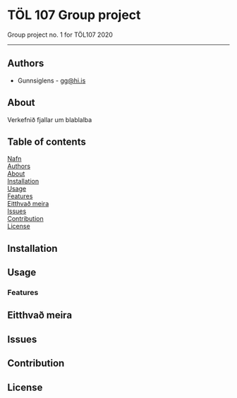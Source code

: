 # TÖL 107 Group project
Group project no. 1 for TÖL107 2020
***

## Authors
* Gunnsiglens - gg@hi.is

## About
Verkefnið fjallar um blablalba

## Table of contents
[Nafn](#töl-107-group-project) <br /> 
[Authors](#authors) <br /> 
  [About](#about) <br /> 
  [Installation](#installation) <br /> 
  [Usage](#usage) <br /> 
    [Features](#features) <br /> 
  [Eitthvað meira](#eitthvað-meira) <br /> 
[Issues](#issues) <br /> 
[Contribution](#contribution) <br /> 
[License](#license)

## Installation

## Usage

### Features

## Eitthvað meira

## Issues

## Contribution

## License
